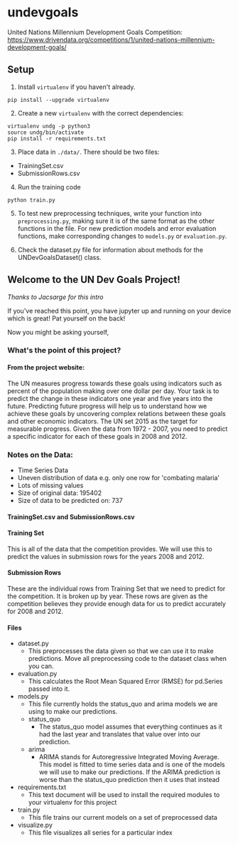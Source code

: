 # undevgoals
United Nations Millennium Development Goals Competition: https://www.drivendata.org/competitions/1/united-nations-millennium-development-goals/

## Setup

1. Install `virtualenv` if you haven't already.

```
pip install --upgrade virtualenv
```

2. Create a new `virtualenv` with the correct dependencies:

```
virtualenv undg -p python3
source undg/bin/activate
pip install -r requirements.txt
```

3. Place data in `./data/`. There should be two files:

 - TrainingSet.csv
 - SubmissionRows.csv

4. Run the training code

```
python train.py
```

5. To test new preprocessing techniques, write your function into `preprocessing.py`, making sure it is of the same format as the other functions in the file. For new prediction models and error evaluation functions, make corresponding changes to `models.py` or `evaluation.py`.

6. Check the dataset.py file for information about methods for the UNDevGoalsDataset() class.  

## Welcome to the UN Dev Goals Project!

_Thanks to Jacsarge for this intro_

If you've reached this point, you have jupyter up and running on your device which is great!
Pat yourself on the back!

Now you might be asking yourself,

### What's the point of this project?

#### From the project website:

The UN measures progress towards these goals using indicators such as percent of the population making over one dollar per day. Your task is to predict the change in these indicators one year and five years into the future. Predicting future progress will help us to understand how we achieve these goals by uncovering complex relations between these goals and other economic indicators. The UN set 2015 as the target for measurable progress. Given the data from 1972 - 2007, you need to predict a specific indicator for each of these goals in 2008 and 2012.

### Notes on the Data:

* Time Series Data
* Uneven distribution of data e.g. only one row for 'combating malaria'
* Lots of missing values
* Size of original data: 195402
* Size of data to be predicted on: 737

#### TrainingSet.csv and SubmissionRows.csv

#### Training Set

This is all of the data that the competition provides. We will use this to predict the values in submission rows for the years 2008 and 2012.

#### Submission Rows

These are the individual rows from Training Set that we need to predict for the competition. It is broken up by year. These rows are given as the competition believes they provide enough data for us to predict accurately for 2008 and 2012.

#### Files

* dataset.py
    * This preprocesses the data given so that we can use it to make predictions. Move all preprocessing code to the dataset class when you can.
* evaluation.py
    * This calculates the Root Mean Squared Error (RMSE) for pd.Series passed into it.
* models.py
    * This file currently holds the status_quo and arima models we are using to make our predictions.
    * status_quo
        * The status_quo model assumes that everything continues as it had the last year and translates that value over into our prediction.
    * arima
        * ARIMA stands for Autoregressive Integrated Moving Average. This model is fitted to time series data and is one of the models we will use to make our predictions. If the ARIMA prediction is worse than the status_quo prediction then it uses that instead
* requirements.txt
    * This text document will be used to install the required modules to your virtualenv for this project
* train.py
    * This file trains our current models on a set of preprocessed data
* visualize.py
    * This file visualizes all series for a particular index
